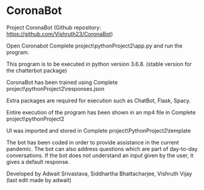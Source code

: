 # CoronaBot
Project CoronaBot (Github repository: https://github.com/Vishruth23/CoronaBot)

Open Coronabot Complete project\pythonProject2\app.py and run the program.

This program is to be executed in python version 3.6.8. (stable version for the chatterbot package)

CoronaBot has been trained using Complete project\pythonProject2\responses.json

Extra packages are required for execution such as ChatBot, Flask, Spacy.

Entire execution of the program has been shown in an mp4 file in Complete project\pythonProject2

UI was imported and stored in Complete project\PythonProject2\template

The bot has been coded in order to provide assistance in the current pandemic. The bot can also address questions which are part of day-to-day conversations. If the bot does not understand an input given by the user, it gives a default response. 

Developed by Adwait Srivastava, Siddhartha Bhattacharjee, Vishruth Vijay
(last edit made by adwait)
